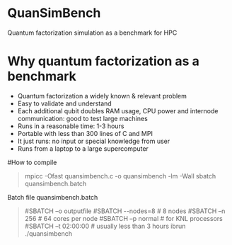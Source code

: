 # QuanSimBench
Quantum factorization simulation as a benchmark for HPC

# Why quantum factorization as a benchmark
- Quantum factorization a widely known & relevant problem
- Easy to validate and understand
- Each additional qubit doubles RAM usage, CPU power and internode communication: good to test large machines
- Runs in a reasonable time: 1-3 hours
- Portable with less than 300 lines of C and MPI
- It just runs: no input or special knowledge from user
- Runs from a laptop to a large supercomputer

#How to compile
> mpicc -Ofast quansimbench.c -o quansimbench -lm -Wall
> sbatch quansimbench.batch

Batch file quansimbench.batch

>#SBATCH –o outputfile
>#SBATCH --nodes=8     # 8 nodes
>#SBATCH –n 256        # 64 cores per node
>#SBATCH –p normal     # for KNL processors
>#SBATCH –t 02:00:00   # usually less than 3 hours
>ibrun ./quansimbench
